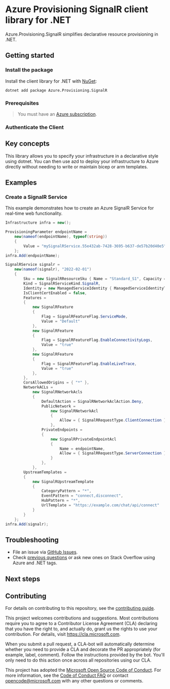 # Azure Provisioning SignalR client library for .NET

Azure.Provisioning.SignalR simplifies declarative resource provisioning in .NET.

## Getting started

### Install the package

Install the client library for .NET with [NuGet](https://www.nuget.org/ ):

```dotnetcli
dotnet add package Azure.Provisioning.SignalR
```

### Prerequisites

> You must have an [Azure subscription](https://azure.microsoft.com/free/dotnet/).

### Authenticate the Client

## Key concepts

This library allows you to specify your infrastructure in a declarative style using dotnet.  You can then use azd to deploy your infrastructure to Azure directly without needing to write or maintain bicep or arm templates.

## Examples

### Create a SignalR Service

This example demonstrates how to create an Azure SignalR Service for real-time web functionality.

```C# Snippet:SignalRBasic
Infrastructure infra = new();

ProvisioningParameter endpointName =
    new(nameof(endpointName), typeof(string))
    {
        Value = "mySignalRService.55e432ab-7428-3695-b637-de57b20d40e5"
    };
infra.Add(endpointName);

SignalRService signalr =
    new(nameof(signalr), "2022-02-01")
    {
        Sku = new SignalRResourceSku { Name = "Standard_S1", Capacity = 1 },
        Kind = SignalRServiceKind.SignalR,
        Identity = new ManagedServiceIdentity { ManagedServiceIdentityType = ManagedServiceIdentityType.SystemAssigned },
        IsClientCertEnabled = false,
        Features =
        {
            new SignalRFeature
            {
                Flag = SignalRFeatureFlag.ServiceMode,
                Value = "Default"
            },
            new SignalRFeature
            {
                Flag = SignalRFeatureFlag.EnableConnectivityLogs,
                Value = "true"
            },
            new SignalRFeature
            {
                Flag = SignalRFeatureFlag.EnableLiveTrace,
                Value = "true"
            },
        },
        CorsAllowedOrigins = { "*" },
        NetworkACLs =
            new SignalRNetworkAcls
            {
                DefaultAction = SignalRNetworkAclAction.Deny,
                PublicNetwork =
                    new SignalRNetworkAcl
                    {
                        Allow = { SignalRRequestType.ClientConnection }
                    },
                PrivateEndpoints =
                {
                    new SignalRPrivateEndpointAcl
                    {
                        Name = endpointName,
                        Allow = { SignalRRequestType.ServerConnection }
                    }
                },
            },
        UpstreamTemplates =
        {
            new SignalRUpstreamTemplate
            {
                CategoryPattern = "*",
                EventPattern = "connect,disconnect",
                HubPattern = "*",
                UrlTemplate = "https://example.com/chat/api/connect"
            }
        }
    };
infra.Add(signalr);
```

## Troubleshooting

-   File an issue via [GitHub Issues](https://github.com/Azure/azure-sdk-for-net/issues).
-   Check [previous questions](https://stackoverflow.com/questions/tagged/azure+.net) or ask new ones on Stack Overflow using Azure and .NET tags.

## Next steps

## Contributing

For details on contributing to this repository, see the [contributing
guide][cg].

This project welcomes contributions and suggestions. Most contributions
require you to agree to a Contributor License Agreement (CLA) declaring
that you have the right to, and actually do, grant us the rights to use
your contribution. For details, visit <https://cla.microsoft.com>.

When you submit a pull request, a CLA-bot will automatically determine
whether you need to provide a CLA and decorate the PR appropriately
(for example, label, comment). Follow the instructions provided by the
bot. You'll only need to do this action once across all repositories
using our CLA.

This project has adopted the [Microsoft Open Source Code of Conduct][coc]. For
more information, see the [Code of Conduct FAQ][coc_faq] or contact
<opencode@microsoft.com> with any other questions or comments.

<!-- LINKS -->
[cg]: https://github.com/Azure/azure-sdk-for-net/blob/main/sdk/resourcemanager/Azure.ResourceManager/docs/CONTRIBUTING.md
[coc]: https://opensource.microsoft.com/codeofconduct/
[coc_faq]: https://opensource.microsoft.com/codeofconduct/faq/

